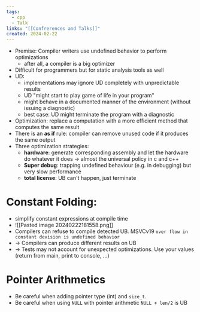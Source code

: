 ```yaml
---
tags:
  - cpp
  - Talk
links: "[[Confrerences and Talks]]"
created: 2024-02-22
---
```


- Premise: Compiler writers use undefined behavior to perform optimizations
	- after all, a compiler is a big optimizer
- Difficult for programmers but for static analysis tools as well
- UD:
	- implementations may ignore UD completely with unpredictable results
	- UD "might start to play game of life in your program"
	- might behave in a documented manner of the environment (without issuing a diagnostic)
	- best case: UD might terminate the program with a diagnostic
- Optimization: replace a computation with a more efficient method that computes the same result
- There is an **as if** rule: compiler can remove unused code if it produces the same output
- Three optimization strategies:
	- **hardware**: generate corresponding assembly and let the hardware do whatever it does -> almost the universal policy in c and c++
	- **Super debug**: trapping undefined behaviour (e.g. in debugging) but very slow performance
	- **total license**: UB can't happen, just terminate

# Constant Folding:

- simplify constant expressions at compile time
- ![[Pasted image 20240222181558.png]]
- Compilers can refuse to compile detected UB. MSVCv19 `over flow in constant devision is undefined behavior`
- -> Compilers can produce different results on UB
- -> Tests may not account for unexpected optimizations. Use your values (return from main, print to console, ...)

# Pointer Arithmetics

- Be careful when adding pointer type (int) and `size_t`.
- Be careful when using `NULL` with pointer arithmetic `NULL + len/2` is UB
